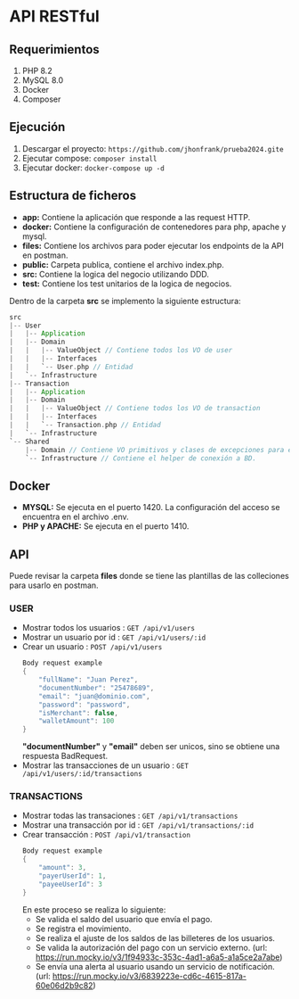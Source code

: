 # API RESTful

## Requerimientos
1. PHP 8.2
2. MySQL 8.0
3. Docker
4. Composer

## Ejecución
1. Descargar el proyecto: `https://github.com/jhonfrank/prueba2024.gite`
2. Ejecutar compose: `composer install`
3. Ejecutar docker: `docker-compose up -d`

## Estructura de ficheros
- **app:** Contiene la aplicación que responde a las request HTTP.
- **docker:** Contiene la configuración de contenedores para php, apache y mysql.
- **files:** Contiene los archivos para poder ejecutar los endpoints de la API en postman.
- **public:** Carpeta publica, contiene el archivo index.php.
- **src:** Contiene la logica del negocio utilizando DDD.
- **test:** Contiene los test unitarios de la logica de negocios.

Dentro de la carpeta **src** se implemento la siguiente estructura:
```scala
src
|-- User
|   |-- Application
|   |-- Domain
|   |   |-- ValueObject // Contiene todos los VO de user
|   |   |-- Interfaces
|   |   `-- User.php // Entidad
|   `-- Infrastructure
|-- Transaction
|   |-- Application
|   |-- Domain
|   |   |-- ValueObject // Contiene todos los VO de transaction
|   |   |-- Interfaces
|   |   `-- Transaction.php // Entidad
|   `-- Infrastructure
`-- Shared
    |-- Domain // Contiene VO primitivos y clases de excepciones para el manejo de errores.
    `-- Infrastructure // Contiene el helper de conexión a BD.
```

## Docker
- **MYSQL:** Se ejecuta en el puerto 1420. La configuración del acceso se encuentra en el archivo .env.
- **PHP y APACHE:** Se ejecuta en el puerto 1410.

## API
Puede revisar la carpeta **files** donde se tiene las plantillas de las colleciones para usarlo en postman.

### USER
* Mostrar todos los usuarios : `GET /api/v1/users`
* Mostrar un usuario por id : `GET /api/v1/users/:id`
* Crear un usuario : `POST /api/v1/users`
    ```scala
    Body request example
    {
        "fullName": "Juan Perez",
        "documentNumber": "25478689",
        "email": "juan@dominio.com",
        "password": "password",
        "isMerchant": false,
        "walletAmount": 100
    }
    ```
    **"documentNumber"** y **"email"** deben ser unicos, sino se obtiene una respuesta BadRequest.
* Mostrar las transacciones de un usuario : `GET /api/v1/users/:id/transactions`
### TRANSACTIONS
* Mostrar todas las transaciones : `GET /api/v1/transactions`
* Mostrar una transacción por id : `GET /api/v1/transactions/:id`
* Crear transacción : `POST /api/v1/transaction`
    ```scala
    Body request example
    {
        "amount": 3,
        "payerUserId": 1,
        "payeeUserId": 3
    }
    ```
    En este proceso se realiza lo siguiente:
    * Se valida el saldo del usuario que envía el pago.
    * Se registra el movimiento.
    * Se realiza el ajuste de los saldos de las billeteres de los usuarios.
    * Se valida la autorización del pago con un servicio externo.
    (url: https://run.mocky.io/v3/1f94933c-353c-4ad1-a6a5-a1a5ce2a7abe)
    * Se envía una alerta al usuario usando un servicio de notificación.
    (url: https://run.mocky.io/v3/6839223e-cd6c-4615-817a-60e06d2b9c82)